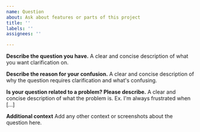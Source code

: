 ```yaml
---
name: Question
about: Ask about features or parts of this project
title: ''
labels: ''
assignees: ''

---
```


**Describe the question you have.**
A clear and concise description of what you want clarification on.

**Describe the reason for your confusion.**
A clear and concise description of why the question requires clarification and what's confusing.

**Is your question related to a problem? Please describe.**
A clear and concise description of what the problem is. Ex. I'm always frustrated when [...]

**Additional context**
Add any other context or screenshots about the question here.
